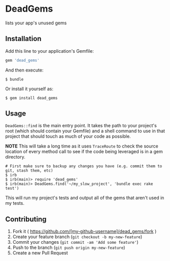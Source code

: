 # DeadGems

lists your app's unused gems

## Installation

Add this line to your application's Gemfile:

```ruby
gem 'dead_gems'
```

And then execute:

    $ bundle

Or install it yourself as:

    $ gem install dead_gems

## Usage

`DeadGems::find` is the main entry point. It takes the path to your project's root (which should contain your Gemfile) and a shell command to use in that project that should touch as much of your code as possible.

**NOTE** This will take a long time as it uses `TraceRoute` to check the source location of every method call to see if the code being leveraged is in a gem directory.

```
# First make sure to backup any changes you have (e.g. commit them to git, stash them, etc)
$ irb
$ irb(main)> require 'dead_gems'
$ irb(main)> DeadGems.find('~/my_slow_project', 'bundle exec rake test') 
```

This will run my project's tests and output all of the gems that aren't used in my tests.

## Contributing

1. Fork it ( https://github.com/[my-github-username]/dead_gems/fork )
2. Create your feature branch (`git checkout -b my-new-feature`)
3. Commit your changes (`git commit -am 'Add some feature'`)
4. Push to the branch (`git push origin my-new-feature`)
5. Create a new Pull Request
